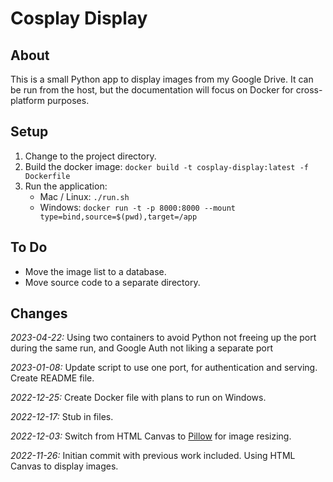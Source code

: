 # Cosplay Display

## About

This is a small Python app to display images from my Google Drive.
It can be run from the host, but the documentation will focus on Docker for cross-platform purposes.

## Setup

1. Change to the project directory.
2. Build the docker image: `docker build -t cosplay-display:latest -f Dockerfile`
3. Run the application:
   * Mac / Linux: `./run.sh`
   * Windows: `docker run -t -p 8000:8000 --mount type=bind,source=$(pwd),target=/app`

## To Do

* Move the image list to a database.
* Move source code to a separate directory.

## Changes

*2023-04-22:* Using two containers to avoid Python not freeing up the port during the same run, and Google Auth not liking a separate port

*2023-01-08:* Update script to use one port, for authentication and serving. Create README file.

*2022-12-25:* Create Docker file with plans to run on Windows.

*2022-12-17:* Stub in files.

*2022-12-03:* Switch from HTML Canvas to [Pillow](https://pillow.readthedocs.io/en/stable/) for image resizing.

*2022-11-26:* Initian commit with previous work included. Using HTML Canvas to display images.
